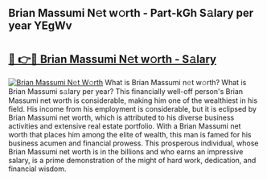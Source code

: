 ## Brian Massumi N𝚎t w𝚘rth - Part-kGh S𝚊lary per year YEgWv

# <h2><a href="http://gc2ib9v.nevu.top/?p=Brian+Massumi">🔗 👉🔴 Brian Massumi N𝚎t w𝚘rth - S𝚊lary</a></h2>

[![Brian Massumi N𝚎t W𝚘rth](https://i.imgur.com/Oavwk0R.jpeg)](http://gc2ib9v.nevu.top/?p=Brian+Massumi)
What is Brian Massumi n𝚎t w𝚘rth? What is Brian Massumi s𝚊lary per year?
This financially well-off person's Brian Massumi net worth is considerable, making him one of the wealthiest in his field. His income from his employment is considerable, but it is eclipsed by Brian Massumi net worth, which is attributed to his diverse business activities and extensive real estate portfolio. With a Brian Massumi net worth that places him among the elite of wealth, this man is famed for his business acumen and financial prowess. This prosperous individual, whose Brian Massumi net worth is in the billions and who earns an impressive salary, is a prime demonstration of the might of hard work, dedication, and financial wisdom.

